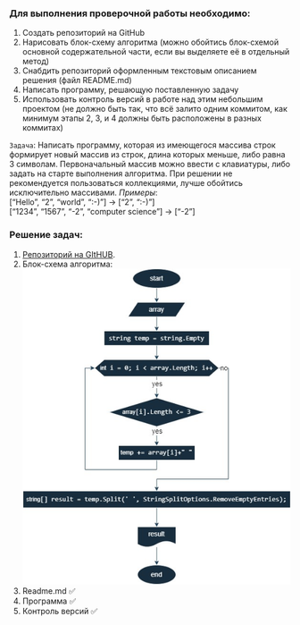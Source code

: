 ### Для выполнения проверочной работы необходимо:
1. Создать репозиторий на GitHub
2. Нарисовать блок-схему алгоритма (можно обойтись блок-схемой основной содержательной части, если вы выделяете её в отдельный метод)
3. Снабдить репозиторий оформленным текстовым описанием решения (файл README.md)
4. Написать программу, решающую поставленную задачу
5. Использовать контроль версий в работе над этим небольшим проектом (не должно быть так, что всё залито одним коммитом, как минимум этапы 2, 3, и 4 должны быть расположены в разных коммитах)

`Задача`: Написать программу, которая из имеющегося массива строк формирует новый массив из строк, длина которых меньше, либо равна 3 символам. Первоначальный массив можно ввести с клавиатуры, либо задать на старте выполнения алгоритма. При решении не рекомендуется пользоваться коллекциями, лучше обойтись исключительно массивами.
*Примеры*:   
[“Hello”, “2”, “world”, “:-)”] → [“2”, “:-)”]   
[“1234”, “1567”, “-2”, “computer science”] → [“-2”]    

### Решение задач:
1. [Репозиторий на GItHUB](https://github.com/Maxmegapixel/test).
2. Блок-схема алгоритма:
![диаграмма](diagram.jpg)
3. Readme.md :white_check_mark:    
4. Программа :white_check_mark:    
5. Контроль версий :white_check_mark:    

